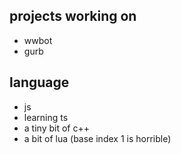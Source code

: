 ## projects working on
- wwbot
- gurb

## language
- js
- learning ts
- a tiny bit of c++
- a bit of lua (base index 1 is horrible)
